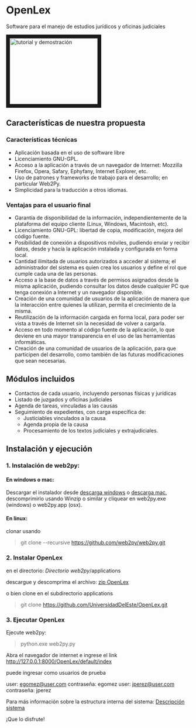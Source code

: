 # OpenLex
Software para el manejo de estudios jurídicos y oficinas judiciales


<a href="http://www.youtube.com/watch?feature=player_embedded&v=GK1-XE2Nxdc
" target="_blank"><img src="http://img.youtube.com/vi/GK1-XE2Nxdc/0.jpg" 
alt="tutorial y demostración" width="240" height="180" border="10" /></a>

## Características de nuestra propuesta 
### Características técnicas
* Aplicación basada en el uso de software libre
* Licenciamiento GNU-GPL. 
* Acceso a la aplicación a través de un navegador de Internet: Mozzilla Firefox, Opera, Safary, Ephyfany, Internet Explorer, etc. 
* Uso de patrones y frameworks de trabajo para el desarrollo; en particular Web2Py. 
* Simplicidad para la traducción a otros idiomas.

### Ventajas para el usuario final 
* Garantía de disponibilidad de la información, independientemente de la plataforma del equipo cliente (Linux, Windows, Macintosh, etc). 
* Licenciamiento GNU-GPL: libertad de copia, modificación, mejora del código fuente. 
* Posibilidad de conexión a dispositivos móviles, pudiendo enviar y recibir datos, desde y hacía la aplicación instalada y configurada en forma local. 
* Cantidad ilimitada de usuarios autorizados a acceder al sistema; el administrador del sistema es quien crea los usuarios y define el rol que cumple cada una de las personas. 
* Acceso a la base de datos a través de permisos asignados desde la misma aplicación, pudiendo consultar los datos desde cualquier PC que tenga conexión a Internet y un navegador disponible. 
* Creación de una comunidad de usuarios de la aplicación de manera que la interacción entre quienes la utilizan, permita el crecimiento de la misma. 
* Reutilización de la información cargada en forma local, para poder ser vista a través de Internet sin la necesidad de volver a cargarla. 
* Acceso en todo momento al código fuente de la aplicación, lo que deviene en una mayor transparencia en el uso de las herramientas informáticas. 
* Creación de una comunidad de usuarios de la aplicación, para que participen del desarrollo, como también de las futuras modificaciones que sean necesarias. 

## Módulos incluidos
* Contactos de cada usuario, incluyendo personas físicas y jurídicas
* Listado de juzgados y oficinas judiciales
* Agenda de tareas, vinculadas a las causas
* Seguimiento de expedientes, con carga específica de:
   - Justiciables vinculados a la causa
   - Agenda propia de la causa
   - Procesamiento de los textos judiciales y extrajudiciales.

## Instalación y ejecución
### 1. Instalación de web2py:
#### En windows o mac: 
Descargar el instalador desde [descarga windows](http://www.web2py.com/examples/static/web2py_win.zip) o [descarga mac](http://www.web2py.com/examples/static/web2py_osx.zip), descomprimirlo usando Winzip o similar y cliquear en web2py.exe (windows) o web2py.app (osx). 


#### En linux:
clonar usando 
> git clone --recursive https://github.com/web2py/web2py.git

### 2. Instalar OpenLex
en el directorio: 
 *Directorio web2py*/applications

descargue y descomprima el archivo: [zip OpenLex](https://github.com/UniversidadDelEste/OpenLex/archive/master.zip)

o bien clone en el subdirectorio applications
> git clone https://github.com/UniversidadDelEste/OpenLex.git

### 3. Ejecutar OpenLex
Ejecute web2py:
> python.exe web2py.py

Abra el navegador de internet e ingrese el link http://127.0.0.1:8000/OpenLex/default/index

puede ingresar como usuarios de prueba

user: egomez@user.com  contraseña: egomez
user: jperez@user.com  contraseña: jperez

Para más información sobre la estructura interna del sistema:
[Descripción sistema](https://github.com/UniversidadDelEste/OpenLex/blob/master/documents/Descripci%C3%B3n%20sistema.pdf)

¡Que lo disfrute!
